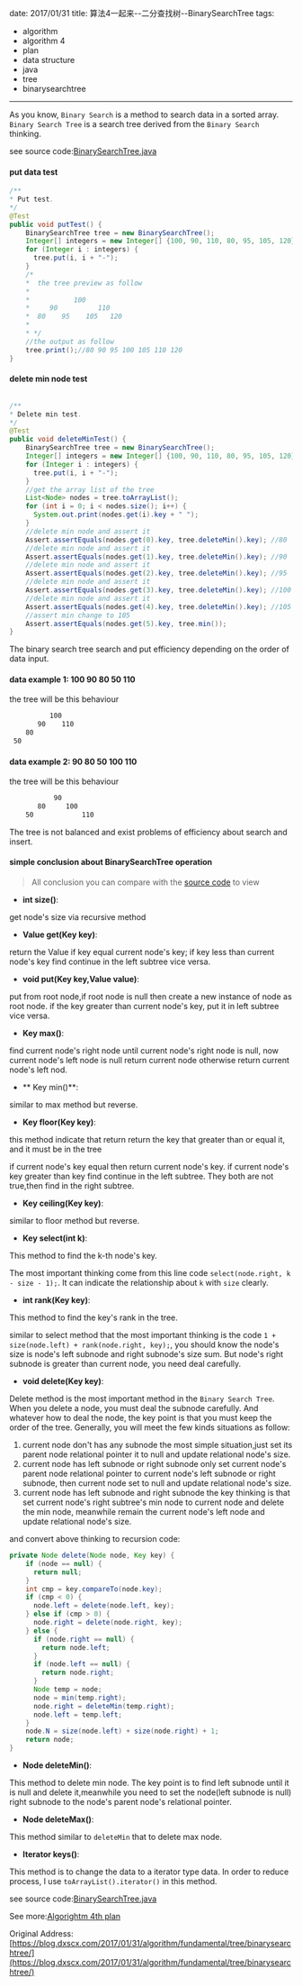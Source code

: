 date: 2017/01/31
title: 算法4一起来--二分查找树--BinarySearchTree
tags: 
- algorithm
- algorithm 4
- plan
- data structure
- java
- tree
- binarysearchtree
---

As you know, `Binary Search` is a method to search data in a sorted array. `Binary Search Tree` is a search tree derived from the `Binary Search` thinking.

see source code:[BinarySearchTree.java](https://github.com/sssvip/algorithms4th/blob/master/src/fundamentals/tree/binarysearchtree/BinarySearchTree.java)

<!-- more -->
#### put data test
```java
/**
* Put test.
*/
@Test
public void putTest() {
    BinarySearchTree tree = new BinarySearchTree();
    Integer[] integers = new Integer[] {100, 90, 110, 80, 95, 105, 120};
    for (Integer i : integers) {
      tree.put(i, i + "-");
    }
    /*
    *  the tree preview as follow
    *
    *           100
    *     90          110
    *  80    95    105   120
    *
    * */
    //the output as follow
    tree.print();//80 90 95 100 105 110 120
}

```
#### delete min node test

```java

/**
* Delete min test.
*/
@Test
public void deleteMinTest() {
	BinarySearchTree tree = new BinarySearchTree();
    Integer[] integers = new Integer[] {100, 90, 110, 80, 95, 105, 120};
    for (Integer i : integers) {
      tree.put(i, i + "-");
    }
    //get the array list of the tree
    List<Node> nodes = tree.toArrayList();
    for (int i = 0; i < nodes.size(); i++) {
      System.out.print(nodes.get(i).key + " ");
    }
    //delete min node and assert it
    Assert.assertEquals(nodes.get(0).key, tree.deleteMin().key); //80
    //delete min node and assert it
    Assert.assertEquals(nodes.get(1).key, tree.deleteMin().key); //90
    //delete min node and assert it
    Assert.assertEquals(nodes.get(2).key, tree.deleteMin().key); //95
    //delete min node and assert it
    Assert.assertEquals(nodes.get(3).key, tree.deleteMin().key); //100
    //delete min node and assert it
    Assert.assertEquals(nodes.get(4).key, tree.deleteMin().key); //105
    //assert min change to 105
    Assert.assertEquals(nodes.get(5).key, tree.min());
}

```

The binary search tree search and put efficiency depending on the order of data input.

#### data example 1: 100 90 80 50 110

the tree will be this behaviour
```html
          100
       90    110
    80
 50
```
#### data example 2: 90 80 50 100 110

the tree will be this behaviour
```html
           90
       80     100
    50            110

```

The tree is not balanced and exist problems of efficiency about search and insert.

#### simple conclusion about BinarySearchTree operation
> All conclusion you can compare with the [source code](https://github.com/sssvip/algorithms4th/blob/master/src/fundamentals/tree/binarysearchtree/BinarySearchTree.java) to view

- **int size()**: 

get node's size via recursive method

- **Value get(Key key)**: 

return the Value if key equal current node's key; if key less than current node's key find continue in the left subtree vice versa. 

- **void put(Key key,Value value)**: 

put from root node,if root node is null then create a new instance of node as root node. if the key greater than current node's key, put it in left subtree vice versa.

- **Key max()**:

find current node's right node until current node's right node is null, now current node's left node is null return current node otherwise return current node's left nod.

- ** Key min()**:

similar to max method but reverse. 

- **Key floor(Key key)**:

this method indicate that return return the key that greater than or equal it, and it must be in the tree

if current node's key equal then return current node's key. if current node's key greater than key find continue in the left subtree. They both are not true,then find in the right subtree.

- **Key ceiling(Key key)**:

similar to floor method but reverse. 

- **Key select(int k)**:

This method to find the k-th node's key.

The most important thinking come from this line code `select(node.right, k - size - 1);`. It can indicate the relationship about `k` with `size` clearly.

- **int rank(Key key)**:

This method to find the key's rank in the tree.

similar to select method that the most important thinking is the code `1 + size(node.left) + rank(node.right, key);`, you should know the node's size is node's left subnode and right subnode's size sum. But node's right subnode is greater than current node, you need deal carefully.

- **void delete(Key key)**:

Delete method is the most important method in the `Binary Search Tree`. When you delete a node, you must deal the subnode carefully. 
And whatever how to deal the node, the key point is that you must keep the order of the tree.
Generally, you will meet the few kinds situations as follow:
1. current node don't has any subnode
the most simple situation,just set its parent node relational pointer it to null and update relational node's size.
2. current node has left subnode or right subnode only
set current node's parent node relational pointer to current node's left subnode or right subnode, then current node set to null and update relational node's size.
3. current node has left subnode and right subnode
the key thinking is that set current node's right subtree's min node to current node and delete the min node, meanwhile remain the current node's left node and update relational node's size.

and convert above thinking to recursion code:

```java
private Node delete(Node node, Key key) {
    if (node == null) {
      return null;
    }
    int cmp = key.compareTo(node.key);
    if (cmp < 0) {
      node.left = delete(node.left, key);
    } else if (cmp > 0) {
      node.right = delete(node.right, key);
    } else {
      if (node.right == null) {
        return node.left;
      }
      if (node.left == null) {
        return node.right;
      }
      Node temp = node;
      node = min(temp.right);
      node.right = deleteMin(temp.right);
      node.left = temp.left;
    }
    node.N = size(node.left) + size(node.right) + 1;
    return node;
}
```
- **Node  deleteMin()**:

This method to delete min node. The key point is to find left subnode until it is null and delete it,meanwhile you need to set the node(left subnode is null) right subnode to the node's parent node's relational pointer.

- **Node  deleteMax()**:

This method similar to `deleteMin` that to delete max node.

- **Iterator<Node> keys()**:

This method is to change the data to a iterator type data. In order to reduce process, I use `toArrayList().iterator()` in this method.

see source code:[BinarySearchTree.java](https://github.com/sssvip/algorithms4th/blob/master/src/fundamentals/tree/binarysearchtree/BinarySearchTree.java)

See more:[Algorightm 4th plan](https://blog.dxscx.com/2017/01/12/algorithm/plan/)

Original Address: [https://blog.dxscx.com/2017/01/31/algorithm/fundamental/tree/binarysearchtree/](https://blog.dxscx.com/2017/01/31/algorithm/fundamental/tree/binarysearchtree/)



        
